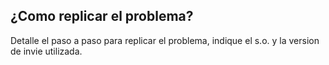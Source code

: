 ## ¿Como replicar el problema?
Detalle el paso a paso para replicar el problema, indique el s.o. y la version de invie utilizada. 
